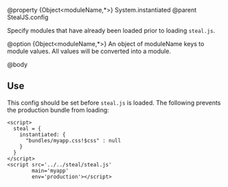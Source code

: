 @property {Object<moduleName,*>} System.instantiated
@parent StealJS.config

Specify modules that have already been loaded prior to loading `steal.js`.

@option {Object<moduleName,*>} An object of moduleName keys to 
module values.  All values will be converted into a module.

@body

## Use

This config should be set before `steal.js` is loaded.  The following
prevents the production bundle from loading:

    <script>
      steal = {
        instantiated: {
          "bundles/myapp.css!$css" : null
        }
      }
    </script>
    <script src='../../steal/steal.js'
            main='myapp'
            env='production'></script>